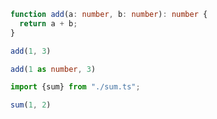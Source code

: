 ```ts echo
function add(a: number, b: number): number {
  return a + b;
}
```

```js echo
add(1, 3)
```

```ts echo
add(1 as number, 3)
```

```ts echo
import {sum} from "./sum.ts";
```

```ts echo
sum(1, 2)
```

